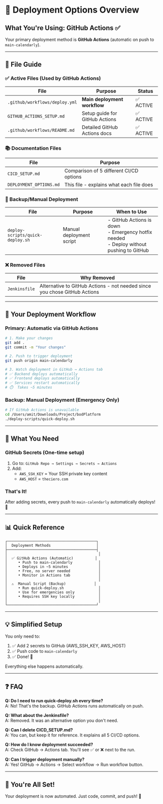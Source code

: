 # 🚀 Deployment Options Overview

## What You're Using: GitHub Actions ✅

Your primary deployment method is **GitHub Actions** (automatic on push to `main-calendarly`).

---

## 📁 File Guide

### ✅ Active Files (Used by GitHub Actions)

| File | Purpose | Status |
|------|---------|--------|
| `.github/workflows/deploy.yml` | **Main deployment workflow** | ✅ ACTIVE |
| `GITHUB_ACTIONS_SETUP.md` | Setup guide for GitHub Actions | ✅ ACTIVE |
| `.github/workflows/README.md` | Detailed GitHub Actions docs | ✅ ACTIVE |

### 📚 Documentation Files

| File | Purpose |
|------|---------|
| `CICD_SETUP.md` | Comparison of 5 different CI/CD options |
| `DEPLOYMENT_OPTIONS.md` | This file - explains what each file does |

### 🔧 Backup/Manual Deployment

| File | Purpose | When to Use |
|------|---------|-------------|
| `deploy-scripts/quick-deploy.sh` | Manual deployment script | - GitHub Actions is down<br>- Emergency hotfix needed<br>- Deploy without pushing to GitHub |

### ❌ Removed Files

| File | Why Removed |
|------|-------------|
| `Jenkinsfile` | Alternative to GitHub Actions - not needed since you chose GitHub Actions |

---

## 🎯 Your Deployment Workflow

### Primary: Automatic via GitHub Actions

```bash
# 1. Make your changes
git add .
git commit -m "Your changes"

# 2. Push to trigger deployment
git push origin main-calendarly

# 3. Watch deployment in GitHub → Actions tab
# ✅ Backend deploys automatically
# ✅ Frontend deploys automatically
# ✅ Services restart automatically
# ⏱️  Takes ~5 minutes
```

### Backup: Manual Deployment (Emergency Only)

```bash
# If GitHub Actions is unavailable
cd /Users/amit/Downloads/Project/bodPlatform
./deploy-scripts/quick-deploy.sh
```

---

## 🔑 What You Need

### GitHub Secrets (One-time setup)
1. Go to: `GitHub Repo → Settings → Secrets → Actions`
2. Add:
   - `AWS_SSH_KEY` = Your SSH private key content
   - `AWS_HOST` = `theciero.com`

### That's It!
After adding secrets, every push to `main-calendarly` automatically deploys! 🎉

---

## 📊 Quick Reference

```
┌─────────────────────────────────────────┐
│  Deployment Methods                     │
├─────────────────────────────────────────┤
│                                          │
│  ✅ GitHub Actions (Automatic)          │
│     • Push to main-calendarly            │
│     • Deploys in ~5 minutes              │
│     • Free, no server needed             │
│     • Monitor in Actions tab             │
│                                          │
│  ⚠️  Manual Script (Backup)             │
│     • Run quick-deploy.sh                │
│     • Use for emergencies only           │
│     • Requires SSH key locally           │
│                                          │
└─────────────────────────────────────────┘
```

---

## 💡 Simplified Setup

You only need to:

1. ✅ Add 2 secrets to GitHub (AWS_SSH_KEY, AWS_HOST)
2. ✅ Push code to `main-calendarly`
3. ✅ Done! 🎉

Everything else happens automatically.

---

## ❓ FAQ

**Q: Do I need to run quick-deploy.sh every time?**  
A: No! That's the backup. GitHub Actions runs automatically on push.

**Q: What about the Jenkinsfile?**  
A: Removed. It was an alternative option you don't need.

**Q: Can I delete CICD_SETUP.md?**  
A: You can, but keep it for reference. It explains all 5 CI/CD options.

**Q: How do I know deployment succeeded?**  
A: Check GitHub → Actions tab. You'll see ✅ or ❌ next to the run.

**Q: Can I trigger deployment manually?**  
A: Yes! GitHub → Actions → Select workflow → Run workflow button.

---

## 🎉 You're All Set!

Your deployment is now automated. Just code, commit, and push! 🚀

